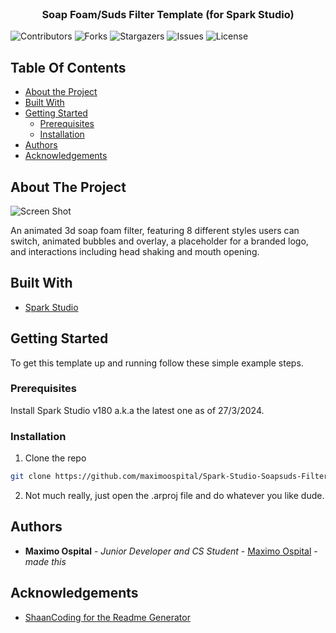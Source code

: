 <br/>
<p align="center">
  <h3 align="center">Soap Foam/Suds Filter Template
(for Spark Studio)</h3>
</p>

![Contributors](https://img.shields.io/github/contributors/maximoospital/Spark-Studio-Branded-Randomizer-Filter?color=dark-green) ![Forks](https://img.shields.io/github/forks/maximoospital/Spark-Studio-Branded-Randomizer-Filter?style=social) ![Stargazers](https://img.shields.io/github/stars/maximoospital/Spark-Studio-Branded-Randomizer-Filter?style=social) ![Issues](https://img.shields.io/github/issues/maximoospital/Spark-Studio-Branded-Randomizer-Filter) ![License](https://img.shields.io/github/license/maximoospital/Spark-Studio-Branded-Randomizer-Filter) 

## Table Of Contents

* [About the Project](#about-the-project)
* [Built With](#built-with)
* [Getting Started](#getting-started)
  * [Prerequisites](#prerequisites)
  * [Installation](#installation)
* [Authors](#authors)
* [Acknowledgements](#acknowledgements)

## About The Project

![Screen Shot](https://i.imgur.com/SPkIe9V.png)

An animated 3d soap foam filter, featuring 8 different styles users can switch, animated bubbles and overlay, a placeholder for a branded logo, and interactions including head shaking and mouth opening.

## Built With



* [Spark Studio](https://spark.meta.com/)

## Getting Started

To get this template up and running follow these simple example steps.

### Prerequisites

Install Spark Studio v180 a.k.a the latest one as of 27/3/2024.

### Installation

1. Clone the repo
```sh
git clone https://github.com/maximoospital/Spark-Studio-Soapsuds-Filter.git
```

2. Not much really, just open the .arproj file and do whatever you like dude.

## Authors

* **Maximo Ospital** - *Junior Developer and CS Student* - [Maximo Ospital](https://github.com/maximoospital) - *made this*

## Acknowledgements

* [ShaanCoding for the Readme Generator](https://github.com/ShaanCoding/)
